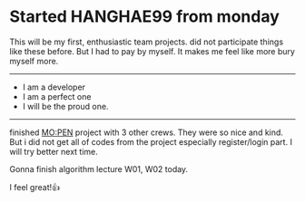 # Started HANGHAE99 from monday
This will be my first, enthusiastic team projects.
did not participate things like these before.
But I had to pay by myself. It makes me feel like more bury myself more.

* * *
- I am a developer
- I am a perfect one
- I will be the proud one.
* * *

finished [MO:PEN](https://github.com/Hanghae99-Team34-1stWeek/miniProject.git) project with 3 other crews.
They were so nice and kind.
But i did not get all of codes from the project especially register/login part.
I will try better next time.

Gonna finish algorithm lecture W01, W02 today.

I feel great!👍
